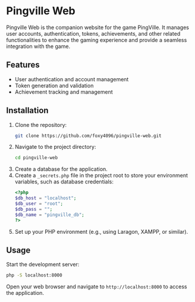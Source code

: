 # Pingville Web


Pingville Web is the companion website for the game PingVille. It manages user accounts, authentication, tokens, achievements, and other related functionalities to enhance the gaming experience and provide a seamless integration with the game.

## Features

- User authentication and account management
- Token generation and validation
- Achievement tracking and management

## Installation

1. Clone the repository:
    ```bash
    git clone https://github.com/foxy4096/pingville-web.git
    ```
2. Navigate to the project directory:
    ```bash
    cd pingville-web
    ```
3. Create a database for the application.
4. Create a `_secrets.php` file in the project root to store your environment variables, such as database credentials:
    ```php
    <?php
    $db_host = "localhost";
    $db_user = "root";
    $db_pass = "";
    $db_name = "pingville_db";
    ?>
    ```
5. Set up your PHP environment (e.g., using Laragon, XAMPP, or similar).

## Usage

Start the development server:
```bash
php -S localhost:8000
```

Open your web browser and navigate to `http://localhost:8000` to access the application.
